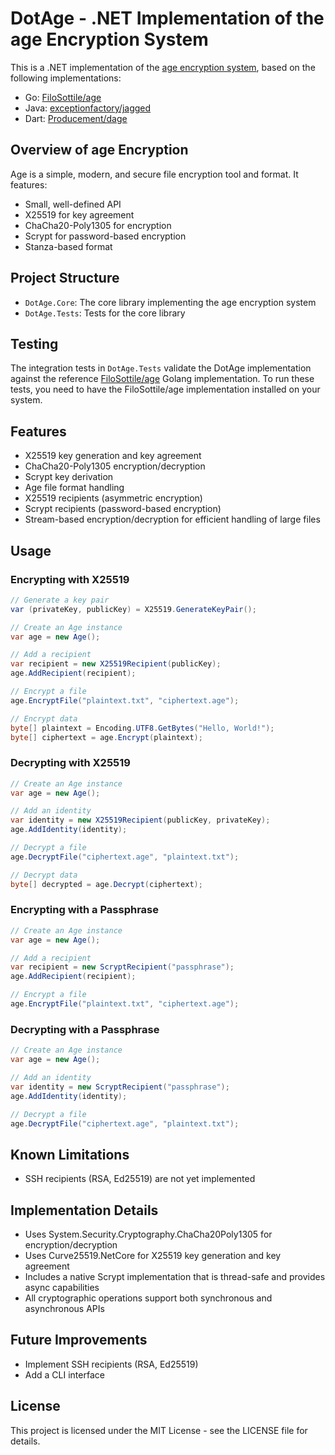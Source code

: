# DotAge - .NET Implementation of the age Encryption System

This is a .NET implementation of the [age encryption system](https://age-encryption.org/), based on the following
implementations:

- Go: [FiloSottile/age](https://github.com/FiloSottile/age/tree/v1.2.1)
- Java: [exceptionfactory/jagged](https://github.com/exceptionfactory/jagged)
- Dart: [Producement/dage](https://github.com/Producement/dage)

## Overview of age Encryption

Age is a simple, modern, and secure file encryption tool and format. It features:

- Small, well-defined API
- X25519 for key agreement
- ChaCha20-Poly1305 for encryption
- Scrypt for password-based encryption
- Stanza-based format

## Project Structure

- `DotAge.Core`: The core library implementing the age encryption system
- `DotAge.Tests`: Tests for the core library

## Testing

The integration tests in `DotAge.Tests` validate the DotAge implementation against the
reference [FiloSottile/age](https://github.com/FiloSottile/age) Golang implementation. To run these tests, you need to
have the FiloSottile/age implementation installed on your system.

## Features

- X25519 key generation and key agreement
- ChaCha20-Poly1305 encryption/decryption
- Scrypt key derivation
- Age file format handling
- X25519 recipients (asymmetric encryption)
- Scrypt recipients (password-based encryption)
- Stream-based encryption/decryption for efficient handling of large files

## Usage

### Encrypting with X25519

```csharp
// Generate a key pair
var (privateKey, publicKey) = X25519.GenerateKeyPair();

// Create an Age instance
var age = new Age();

// Add a recipient
var recipient = new X25519Recipient(publicKey);
age.AddRecipient(recipient);

// Encrypt a file
age.EncryptFile("plaintext.txt", "ciphertext.age");

// Encrypt data
byte[] plaintext = Encoding.UTF8.GetBytes("Hello, World!");
byte[] ciphertext = age.Encrypt(plaintext);
```

### Decrypting with X25519

```csharp
// Create an Age instance
var age = new Age();

// Add an identity
var identity = new X25519Recipient(publicKey, privateKey);
age.AddIdentity(identity);

// Decrypt a file
age.DecryptFile("ciphertext.age", "plaintext.txt");

// Decrypt data
byte[] decrypted = age.Decrypt(ciphertext);
```

### Encrypting with a Passphrase

```csharp
// Create an Age instance
var age = new Age();

// Add a recipient
var recipient = new ScryptRecipient("passphrase");
age.AddRecipient(recipient);

// Encrypt a file
age.EncryptFile("plaintext.txt", "ciphertext.age");
```

### Decrypting with a Passphrase

```csharp
// Create an Age instance
var age = new Age();

// Add an identity
var identity = new ScryptRecipient("passphrase");
age.AddIdentity(identity);

// Decrypt a file
age.DecryptFile("ciphertext.age", "plaintext.txt");
```

## Known Limitations

- SSH recipients (RSA, Ed25519) are not yet implemented

## Implementation Details

- Uses System.Security.Cryptography.ChaCha20Poly1305 for encryption/decryption
- Uses Curve25519.NetCore for X25519 key generation and key agreement
- Includes a native Scrypt implementation that is thread-safe and provides async capabilities
- All cryptographic operations support both synchronous and asynchronous APIs

## Future Improvements

- Implement SSH recipients (RSA, Ed25519)
- Add a CLI interface

## License

This project is licensed under the MIT License - see the LICENSE file for details.
